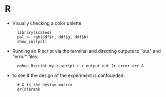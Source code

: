 # R

- Visually checking a color palette:

        library(scales)
        pal <- rgb(ddf$r, ddf$g, ddf$b)
        show_col(pal)

- Running an R script via the terminal and directing outputs to "out" and "error" files:

        nohup Rscript my-r-script.r > output.out 2> error.err &

- to see if the design of the experiment is confounded:

        # X is the design matrix
        qr(X)$rank
        
